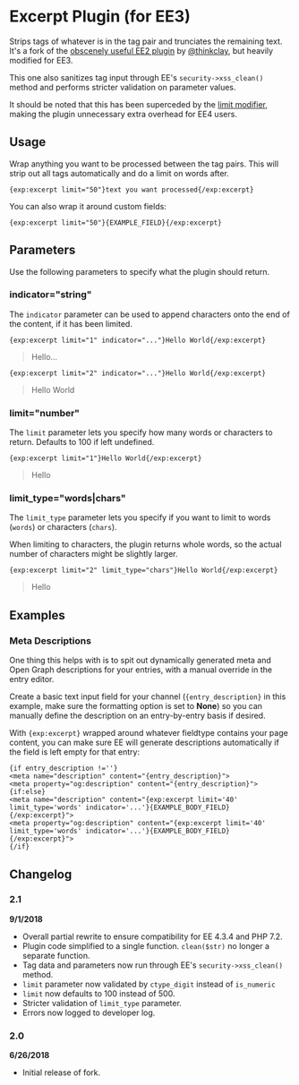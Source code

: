 # Excerpt Plugin (for EE3)
Strips tags of whatever is in the tag pair and trunciates the remaining text. It's a fork of the [obscenely useful EE2 plugin](https://github.com/thinkclay/ExpressionEngine-Excerpt-Plugin) by [@thinkclay](https://github.com/thinkclay), but heavily modified for EE3.

This one also sanitizes tag input through EE's `security->xss_clean()` method and performs stricter validation on parameter values.

It should be noted that this has been superceded by the [limit modifier](https://docs.expressionengine.com/latest/templates/variable_modifiers.html#limit), making the plugin unnecessary extra overhead for EE4 users.

## Usage
Wrap anything you want to be processed between the tag pairs. This will strip out all tags automatically and do a limit on words after.

```{exp:excerpt limit="50"}text you want processed{/exp:excerpt}```

You can also wrap it around custom fields:

```{exp:excerpt limit="50"}{EXAMPLE_FIELD}{/exp:excerpt}```

## Parameters
Use the following parameters to specify what the plugin should return.

### indicator="string"
The `indicator` parameter can be used to append characters onto the end of the content, if it has been limited.

```{exp:excerpt limit="1" indicator="..."}Hello World{/exp:excerpt}```
> Hello...

```{exp:excerpt limit="2" indicator="..."}Hello World{/exp:excerpt}```
> Hello World

### limit="number"
The `limit` parameter lets you specify how many words or characters to return. Defaults to 100 if left undefined.

```{exp:excerpt limit="1"}Hello World{/exp:excerpt}```
> Hello

### limit_type="words|chars"
The `limit_type` parameter lets you specify if you want to limit to words (`words`) or characters (`chars`).  

When limiting to characters, the plugin returns whole words, so the actual number of characters might be slightly larger. 

```{exp:excerpt limit="2" limit_type="chars"}Hello World{/exp:excerpt}```
>Hello

## Examples

### Meta Descriptions
One thing this helps with is to spit out dynamically generated meta and Open Graph descriptions for your entries, with a manual override in the entry editor.

Create a basic text input field for your channel (`{entry_description}` in this example, make sure the formatting option is set to **None**) so you can manually define the description on an entry-by-entry basis if desired.

With `{exp:excerpt}` wrapped around whatever fieldtype contains your page content, you can make sure EE will generate descriptions automatically if the field is left empty for that entry:

```
{if entry_description !=''}
<meta name="description" content="{entry_description}">
<meta property="og:description" content="{entry_description}">
{if:else}
<meta name="description" content="{exp:excerpt limit='40' limit_type='words' indicator='...'}{EXAMPLE_BODY_FIELD}{/exp:excerpt}">
<meta property="og:description" content="{exp:excerpt limit='40' limit_type='words' indicator='...'}{EXAMPLE_BODY_FIELD}{/exp:excerpt}">
{/if}
```

## Changelog

### 2.1
**9/1/2018**
- Overall partial rewrite to ensure compatibility for EE 4.3.4 and PHP 7.2.
- Plugin code simplified to a single function. `clean($str)` no longer a separate function.
- Tag data and parameters now run through EE's `security->xss_clean()` method.
- `limit` parameter now validated by `ctype_digit` instead of `is_numeric`
- `limit` now defaults to 100 instead of 500.
- Stricter validation of `limit_type` parameter.
- Errors now logged to developer log.

### 2.0
**6/26/2018**
- Initial release of fork.